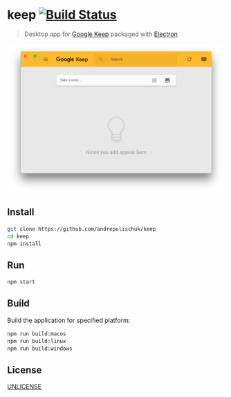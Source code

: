 # keep [![Build Status][travis-image]][travis-url]

> Desktop app for [Google Keep][google-keep] packaged with [Electron][electron]

![](screenshot.png)

## Install

```sh
git clone https://github.com/andrepolischuk/keep
cd keep
npm install
```

## Run

```sh
npm start
```

## Build

Build the application for specified platform:

```sh
npm run build:macos
npm run build:linux
npm run build:windows
```

## License

[UNLICENSE][unlicense]

[travis-url]: https://travis-ci.org/andrepolischuk/keep
[travis-image]: https://travis-ci.org/andrepolischuk/keep.svg?branch=master

[google-keep]: https://keep.google.com
[electron]: http://electron.atom.io
[unlicense]: http://unlicense.org
